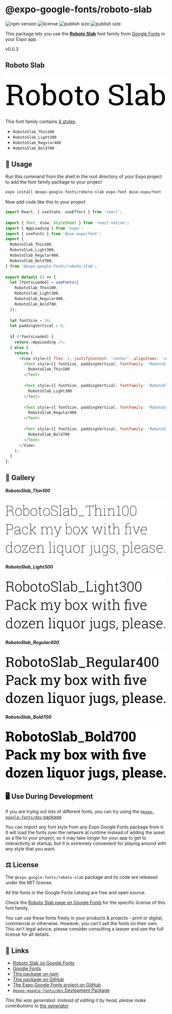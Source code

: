 # @expo-google-fonts/roboto-slab

![npm version](https://flat.badgen.net/npm/v/@expo-google-fonts/roboto-slab)
![license](https://flat.badgen.net/github/license/expo/google-fonts)
![publish size](https://flat.badgen.net/packagephobia/install/@expo-google-fonts/roboto-slab)
![publish size](https://flat.badgen.net/packagephobia/publish/@expo-google-fonts/roboto-slab)

This package lets you use the [**Roboto Slab**](https://fonts.google.com/specimen/Roboto+Slab) font family from [Google Fonts](https://fonts.google.com/) in your Expo app.

v0.0.3

## Roboto Slab

![Roboto Slab](./font-family.png)

This font family contains [4 styles](#gallery).

- `RobotoSlab_Thin100`
- `RobotoSlab_Light300`
- `RobotoSlab_Regular400`
- `RobotoSlab_Bold700`

## 🔡 Usage

Run this command from the shell in the root directory of your Expo project to add the font family package to your project
```sh
expo install @expo-google-fonts/roboto-slab expo-font @use-expo/font
```

Now add code like this to your project
```js
import React, { useState, useEffect } from 'react';

import { Text, View, StyleSheet } from 'react-native';
import { AppLoading } from 'expo';
import { useFonts } from '@use-expo/font';
import {
  RobotoSlab_Thin100,
  RobotoSlab_Light300,
  RobotoSlab_Regular400,
  RobotoSlab_Bold700,
} from '@expo-google-fonts/roboto-slab';

export default () => {
  let [fontsLoaded] = useFonts({
    RobotoSlab_Thin100,
    RobotoSlab_Light300,
    RobotoSlab_Regular400,
    RobotoSlab_Bold700,
  });

  let fontSize = 24;
  let paddingVertical = 6;

  if (!fontsLoaded) {
    return <AppLoading />;
  } else {
    return (
      <View style={{ flex: 1, justifyContent: 'center', alignItems: 'center' }}>
        <Text style={{ fontSize, paddingVertical, fontFamily: 'RobotoSlab_Thin100' }}>
          RobotoSlab_Thin100
        </Text>

        <Text style={{ fontSize, paddingVertical, fontFamily: 'RobotoSlab_Light300' }}>
          RobotoSlab_Light300
        </Text>

        <Text style={{ fontSize, paddingVertical, fontFamily: 'RobotoSlab_Regular400' }}>
          RobotoSlab_Regular400
        </Text>

        <Text style={{ fontSize, paddingVertical, fontFamily: 'RobotoSlab_Bold700' }}>
          RobotoSlab_Bold700
        </Text>
      </View>
    );
  }
};

```

## 📖 Gallery

##### RobotoSlab_Thin100
![RobotoSlab_Thin100](./39d17021e49dab28b629d9c337f6d659da0a8b37bbfb8ae5ccfe9ee8f8d16878.ttf.png)

##### RobotoSlab_Light300
![RobotoSlab_Light300](./5b6bad2cf6f07f140e117c46893165483ad9dd034a75a4a090f1d9825992210e.ttf.png)

##### RobotoSlab_Regular400
![RobotoSlab_Regular400](./89c16ab4d99ac752daea2ecf31af3aae669305b909e558170bafd48dc9b8b9aa.ttf.png)

##### RobotoSlab_Bold700
![RobotoSlab_Bold700](./e87e906df2d8d66b24a131bef23415760d6d2afee657275eb91f1a3a5e5dcb5e.ttf.png)


## 🖥️ Use During Development

If you are trying out lots of different fonts, you can try using the [`@expo-google-fonts/dev` package](https://github.com/expo/google-fonts/tree/master/font-packages/dev#readme).

You can import *any* font style from any Expo Google Fonts package from it. It will load the fonts
over the network at runtime instead of adding the asset as a file to your project, so it may take longer
for your app to get to interactivity at startup, but it is extremely convenient
for playing around with any style that you want.

## ⚖️ License

The `@expo-google-fonts/roboto-slab` package and its code are released under the MIT license.

All the fonts in the Google Fonts catalog are free and open source.

Check the [Roboto Slab page on Google Fonts](https://fonts.google.com/specimen/Roboto+Slab) for the specific license of this font family.

You can use these fonts freely in your products & projects - print or digital, commercial or otherwise. However, you can't sell the fonts on their own. This isn't legal advice, please consider consulting a lawyer and see the full license for all details.

## 🔗 Links

- [Roboto Slab on Google Fonts](https://fonts.google.com/specimen/Roboto+Slab)
- [Google Fonts](https://fonts.google.com/)
- [This package on npm](https://www.npmjs.com/package/@expo-google-fonts/roboto-slab)
- [This package on GitHub](https://github.com/expo/google-fonts/tree/master/font-packages/roboto-slab)
- [The Expo Google Fonts project on GitHub](https://github.com/expo/google-fonts)
- [`@expo-google-fonts/dev` Devlopment Package](https://github.com/expo/google-fonts/tree/master/font-packages/dev)


*This file was generated. Instead of editing it by head, please make contributions to [the generator](https://github.com/expo/google-fonts/tree/master/packages/generator)*
